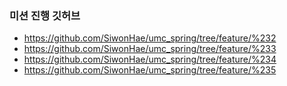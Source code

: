 ### 미션 진행 깃허브
- https://github.com/SiwonHae/umc_spring/tree/feature/%232
- https://github.com/SiwonHae/umc_spring/tree/feature/%233
- https://github.com/SiwonHae/umc_spring/tree/feature/%234
- https://github.com/SiwonHae/umc_spring/tree/feature/%235